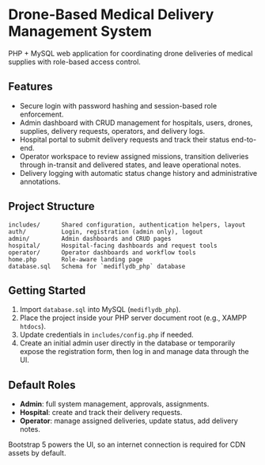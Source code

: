 # Drone-Based Medical Delivery Management System

PHP + MySQL web application for coordinating drone deliveries of medical supplies with role-based access control.

## Features
- Secure login with password hashing and session-based role enforcement.
- Admin dashboard with CRUD management for hospitals, users, drones, supplies, delivery requests, operators, and delivery logs.
- Hospital portal to submit delivery requests and track their status end-to-end.
- Operator workspace to review assigned missions, transition deliveries through in-transit and delivered states, and leave operational notes.
- Delivery logging with automatic status change history and administrative annotations.

## Project Structure
```
includes/      Shared configuration, authentication helpers, layout
auth/          Login, registration (admin only), logout
admin/         Admin dashboards and CRUD pages
hospital/      Hospital-facing dashboards and request tools
operator/      Operator dashboards and workflow tools
home.php       Role-aware landing page
database.sql   Schema for `mediflydb_php` database
```

## Getting Started
1. Import `database.sql` into MySQL (`mediflydb_php`).
2. Place the project inside your PHP server document root (e.g., XAMPP `htdocs`).
3. Update credentials in `includes/config.php` if needed.
4. Create an initial admin user directly in the database or temporarily expose the registration form, then log in and manage data through the UI.

## Default Roles
- **Admin**: full system management, approvals, assignments.
- **Hospital**: create and track their delivery requests.
- **Operator**: manage assigned deliveries, update status, add delivery notes.

Bootstrap 5 powers the UI, so an internet connection is required for CDN assets by default.
